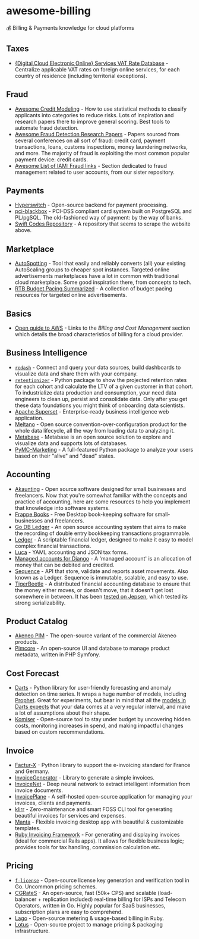 # awesome-billing

💰 Billing & Payments knowledge for cloud platforms

## Taxes

- [{Digital,Cloud,Electronic,Online} Services VAT Rate Database](https://github.com/kdeldycke/vat-rates) - Centralize applicable VAT rates on foreign online services, for each country of residence (including territorial exceptions).

## Fraud

- [Awesome Credit Modeling](https://github.com/mourarthur/awesome-credit-modeling) - How to use statistical methods to classify applicants into categories to reduce risks. Lots of inspiration and research papers there to improve general scoring. Best tools to automate fraud detection.
- [Awesome Fraud Detection Research Papers](https://github.com/benedekrozemberczki/awesome-fraud-detection-papers) - Papers sourced from several conferences on all sort of fraud: credit card, payment transactions, loans, customs inspections, money laundering networks, and more. The majority of fraud is exploiting the most common popular payment device: credit cards.
- [Awesome List of IAM: Fraud links](https://github.com/kdeldycke/awesome-iam) - Section dedicated to fraud management related to user accounts, from our sister repository. <!--lint enable double-link-->

## Payments

- [Hyperswitch](https://github.com/juspay/hyperswitch) - Open-source backend for payment processing.
- [pci-blackbox](https://github.com/pjfoley/pci-blackbox) - PCI-DSS compliant card system built on PostgreSQL and PL/pgSQL. The old-fashioned way of payment: by the way of banks.
- [Swift Codes Repository](https://github.com/PeterNotenboom/SwiftCodes) - A repository that seems to scrape the website above.

## Marketplace

- [AutoSpotting](https://github.com/AutoSpotting/AutoSpotting) - Tool that easily and reliably converts (all) your existing AutoScaling groups to cheaper spot instances. Targeted online advertisements marketplaces have a lot in common with traditional cloud marketplace. Some good inspiration there, from concepts to tech.
- [RTB Budget Pacing Summarized](https://github.com/PragmaticLab/RTB_Budget_Pacing_Summarized) - A collection of budget pacing resources for targeted online advertisements.

## Basics

- [Open guide to AWS](https://github.com/open-guides/og-aws) - Links to the *Billing and Cost Management* section which details the broad characteristics of billing for a cloud provider.

## Business Intelligence

- [`redash`](https://github.com/getredash/redash) - Connect and query your data sources, build dashboards to visualize data and share them with your company.
- [`retentionizer`](https://github.com/chrisclark/retentionizer) - Python package to show the projected retention rates for each cohort and calculate the LTV of a given customer in that cohort. To industrialize data production and consumption, your need data engineers to clean up, persist and consolidate data. Only after you get these data foundations you might think of onboarding data scientists.
- [Apache Superset](https://github.com/apache/incubator-superset) - Enterprise-ready business intelligence web application.
- [Meltano](https://github.com/meltano/meltano) - Open source convention-over-configuration product for the whole data lifecycle, all the way from loading data to analyzing it.
- [Metabase](https://github.com/metabase/metabase) - Metabase is an open source solution to explore and visualize data and supports lots of databases.
- [PyMC-Marketing](https://github.com/pymc-labs/pymc-marketing) - A full-featured Python package to analyze your users based on their "alive" and "dead" states.

## Accounting

- [Akaunting](https://github.com/akaunting/akaunting) - Open source software designed for small businesses and freelancers. Now that you're somewhat familiar with the concepts and practice of accounting, here are some resources to help you implement that knowledge into software systems.
- [Frappe Books](https://github.com/frappe/books) - Free Desktop book-keeping software for small-businesses and freelancers.
- [Go DB Ledger](https://github.com/darcys22/godbledger) - An open source accounting system that aims to make the recording of double entry bookkeeping transactions programmable.
- [Ledger](https://github.com/numary/ledger) - A scriptable financial ledger, designed to make it easy to model complex financial transactions.
- [Luca](https://github.com/brandon-rhodes/luca) - YAML accounting and JSON tax forms.
- [Managed accounts for Django](https://github.com/django-oscar/django-oscar-accounts) - A 'managed account' is an allocation of money that can be debited and credited.
- [Sequence](https://github.com/decimals/sequence) - API that store, validate and reports asset movements. Also known as a Ledger. Sequence is immutable, scalable, and easy to use.
- [TigerBeetle](https://github.com/coilhq/tigerbeetle) - A distributed financial accounting database to ensure that the money either moves, or doesn't move, that it doesn't get lost somewhere in between. It has been [tested on Jepsen](https://jepsen.io/analyses/tigerbeetle-0.16.11), which tested its strong serializability.

## Product Catalog

- [Akeneo PIM](https://github.com/akeneo/pim-community-dev) - The open-source variant of the commercial Akeneo products.
- [Pimcore](https://github.com/pimcore/pimcore) - An open-source UI and database to manage product metadata, written in PHP Symfony.

## Cost Forecast

- [Darts](https://github.com/unit8co/darts) - Python library for user-friendly forecasting and anomaly detection on time series. It wraps a huge number of models, including [Prophet](https://facebook.github.io/prophet/). Great for experiments, but bear in mind that all the [models in Darts expects](https://news.ycombinator.com/item?id=37665435) that your data comes at a very regular interval, and make a lot of assumptions about their shape.
- [Komiser](https://github.com/mlabouardy/komiser) - Open-source tool to stay under budget by uncovering hidden costs, monitoring increases in spend, and making impactful changes based on custom recommendations.

## Invoice

- [Factur-X](https://github.com/akretion/factur-x) - Python library to support the e-invoicing standard for France and Germany.
- [InvoiceGenerator](https://github.com/by-cx/InvoiceGenerator) - Library to generate a simple invoices.
- [InvoiceNet](https://github.com/naiveHobo/InvoiceNet) - Deep neural network to extract intelligent information from invoice documents.
- [InvoicePlane](https://github.com/InvoicePlane/InvoicePlane) - A self-hosted open-source application for managing your invoices, clients and payments.
- [klirr](https://github.com/sajjon/klirr) - Zero-maintenance and smart FOSS CLI tool for generating beautiful invoices for services and expenses.
- [Manta](https://github.com/hql287/Manta) - Flexible invoicing desktop app with beautiful & customizable templates.
- [Ruby Invoicing Framework](https://github.com/code-mancers/invoicing) - For generating and displaying invoices (ideal for commercial Rails apps). It allows for flexible business logic; provides tools for tax handling, commission calculation etc.

## Pricing

- [`f-license`](https://github.com/furkansenharputlu/f-license) - Open-source license key generation and verification tool in Go. Uncommon pricing schemes.
- [CGRateS](https://github.com/cgrates/cgrates) - An open-source, fast (50k+ CPS) and scalable (load-balancer + replication included) real-time billing for ISPs and Telecom Operators, written in Go. Highly popular for SaaS businesses, subscription plans are easy to comprehend.
- [Lago](https://github.com/getlago/lago) - Open-source metering & usage-based billing in Ruby.
- [Lotus](https://github.com/uselotus/lotus) - Open-source project to manage pricing & packaging infrastructure.
